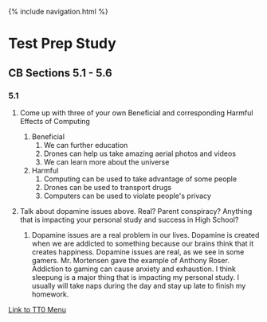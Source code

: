 {% include navigation.html %}

# Test Prep Study

## CB Sections 5.1 - 5.6
### 5.1
1. Come up with three of your own Beneficial and corresponding Harmful Effects of Computing
   1. Beneficial
      1. We can further education
      2. Drones can help us take amazing aerial photos and videos
      3. We can learn more about the universe
   2. Harmful
      1. Computing can be used to take advantage of some people
      2. Drones can be used to transport drugs
      3. Computers can be used to violate people's privacy

2. Talk about dopamine issues above. Real? Parent conspiracy? Anything that is impacting your personal study and success in High School?
   1. Dopamine issues are a real problem in our lives. Dopamine is created when we are addicted to something because our brains think that it creates happiness. Dopamine issues are real, as we see in some gamers. Mr. Mortensen gave the example of Anthony Roser. Addiction to gaming can cause anxiety and exhaustion. I think sleepung is a major thing that is impacting my personal study. I usually will take naps during the day and stay up late to finish my homework.

[Link to TT0 Menu](https://replit.com/@YashShah49/TT0-Menu#main.py)
